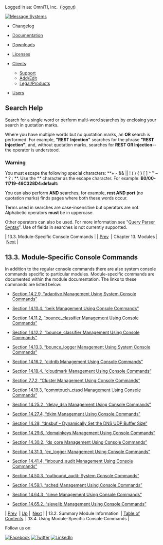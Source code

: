 Logged in as: OmniTI, Inc.  ([logout](https://support.messagesystems.com/logout.php))

[![Message Systems](https://support.messagesystems.com/images/ms-white205.png)](https://support.messagesystems.com/start.php) 

*   [Changelog](https://support.messagesystems.com/start.php?show=changelog)
*   [Documentation](https://support.messagesystems.com/docs/)
*   [Downloads](https://support.messagesystems.com/start.php)

*   [Licenses](https://support.messagesystems.com/license_summary.php)
*   <a href="">Clients</a>
    *   [Support](https://support.messagesystems.com/cs.php)
    *   [Add/Edit](https://support.messagesystems.com/edit_client.php)
    *   [Legal/Products](https://support.messagesystems.com/edit_products.php)
*   [Users](https://support.messagesystems.com/edit_customer.php)

## Search Help

Search for a single word or perform multi-word searches by enclosing your search in quotation marks.

Where you have multiple words but no quotation marks, an **OR** search is performed. For example, **"REST Injection"** searches for the phrase **"REST Injection"**, and, without quotation marks, searches for **REST OR Injection**--the operator is understood.

### Warning

You must escape the following special characters: **+ - && || ! ( ) { } [ ] ^ " ~ * ? : \**. Use the **\** character as the escape character. For example: **B0/00-11719-46C328D4\:default\:**

You can also perform **AND** searches, for example, **rest AND port** (no quotation marks) finds pages where both these words occur.

Terms used in searches are case-insensitive but operators are not. Alphabetic operators **must** be in uppercase.

Other operators can also be used. For more information see "[Query Parser Syntax](https://lucene.apache.org/core/old_versioned_docs/versions/3_0_0/queryparsersyntax.html)". Use of fields in searches is not currently supported.

| 13.3. Module-Specific Console Commands |
| [Prev](modules.summary.php)  | Chapter 13. Modules |  [Next](module_specific_console_commands.using.php) |

## 13.3. Module-Specific Console Commands

In addition to the regular console commands there are also system console commands specific to particular modules. Module-specific commands are documented within the module documentation. The links to these commands are listed below:

*   [Section 14.2.9, “adaptive Management Using System Console Commands”](modules.adaptive.php#modules.adaptive.console "14.2.9. adaptive Management Using System Console Commands")

*   [Section 14.10.4, “beik Management Using Console Commands”](modules.beik.php#modules.beik.console "14.10.4. beik Management Using Console Commands")

*   [Section 14.11.2, “bounce_classifier Management Using Console Commands”](modules.bounce_classifier.php#modules.bounce_classifier.console "14.11.2. bounce_classifier Management Using Console Commands")

*   [Section 14.12.2, “bounce_classifier Management Using Console Commands”](modules.bounce_classifier_override.php#modules.bounce_classifier_override.console "14.12.2. bounce_classifier Management Using Console Commands")

*   [Section 14.13.3, “bounce_logger Management Using System Console Commands”](modules.bounce_logger.php#modules.bounce_logger.console3 "14.13.3. bounce_logger Management Using System Console Commands")

*   [Section 14.16.2, “cidrdb Management Using Console Commands”](modules.cidrdb.php#modules.cidrdb.console "14.16.2. cidrdb Management Using Console Commands")

*   [Section 14.18.4, “cloudmark Management Using Console Commands”](modules.cloudmark.php#modules.cloudmark.console "14.18.4. cloudmark Management Using Console Commands")

*   [Section 7.7.2, “Cluster Management Using Console Commands”](cluster.config.replication.php#cluster.logging.console "7.7.2. Cluster Management Using Console Commands")

*   [Section 14.19.3, “commtouch_ctasd Management Using Console Commands”](modules.commtouch.php#modules.commtouch.console "14.19.3. commtouch_ctasd Management Using Console Commands")

*   [Section 14.25.2, “delay_dsn Management Using Console Commands”](modules.delay_dsn.php#modules.delay_dsn.console "14.25.2. delay_dsn Management Using Console Commands")

*   [Section 14.27.4, “dkim Management Using Console Commands”](modules.dkim.php#modules.dkim.console "14.27.4. dkim Management Using Console Commands")

*   [Section 14.28, “dnsbuf – Dynamically Set the DNS UDP Buffer Size”](modules.dnsbuf.php "14.28. dnsbuf – Dynamically Set the DNS UDP Buffer Size")

*   [Section 14.29.6, “domainkeys Management Using Console Commands”](modules.domainkeys.php#modules.domainkeys.console "14.29.6. domainkeys Management Using Console Commands")

*   [Section 14.30.2, “ds_core Management Using Console Commands”](modules.ds_core.php#modules.ds_core.console "14.30.2. ds_core Management Using Console Commands")

*   [Section 14.31.3, “ec_logger Management Using Console Commands”](modules.ec_logger.php#modules.ec_logger.console "14.31.3. ec_logger Management Using Console Commands")

*   [Section 14.41.4, “inbound_audit Management Using Console Commands”](modules.inbound_audit.php#modules.inbound_audit.console "14.41.4. inbound_audit Management Using Console Commands")

*   [Section 14.50.3, “outbound_audit: System Console Commands”](modules.outbound_audit.php#modules.outbound_audit.console "14.50.3. outbound_audit: System Console Commands")

*   [Section 14.59.1, “sched Management Using Console Commands”](modules.sched.php#modules.sched.console "14.59.1. sched Management Using Console Commands")

*   [Section 14.64.3, “sieve Management Using Console Commands”](modules.sieve.php#modules.sieve.console "14.64.3. sieve Management Using Console Commands")

*   [Section 14.65.2, “sievelib Management Using Console Commands”](modules.sievelib.php#modules.sievelib.console "14.65.2. sievelib Management Using Console Commands")

| [Prev](modules.summary.php)  | [Up](modules.overview.php) |  [Next](module_specific_console_commands.using.php) |
| 13.2. Summary Module Information  | [Table of Contents](index.php) |  13.4. Using Module-Specific Console Commands |

Follow us on:

[![Facebook](https://support.messagesystems.com/images/icon-facebook.png)](http://www.facebook.com/messagesystems) [![Twitter](https://support.messagesystems.com/images/icon-twitter.png)](http://twitter.com/#!/MessageSystems) [![LinkedIn](https://support.messagesystems.com/images/icon-linkedin.png)](http://www.linkedin.com/company/message-systems)